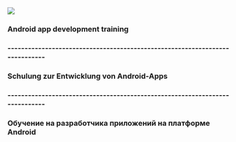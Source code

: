 <img src="https://i.gifer.com/9kA5.gif" >

### Android app development training
### ----------------------------------------------------------------------------
### Schulung zur Entwicklung von Android-Apps
### ----------------------------------------------------------------------------
### Обучение на разработчика приложений на платформе Android

